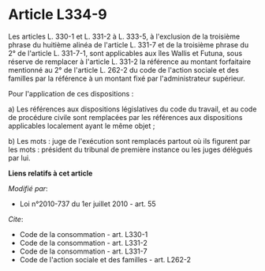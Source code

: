 # Article L334-9

Les articles L. 330-1 et L. 331-2 à L. 333-5, à l'exclusion de la troisième phrase du huitième alinéa de l'article L. 331-7
et de la troisième phrase du 2° de l'article L. 331-7-1, sont applicables aux îles Wallis et Futuna, sous réserve de
remplacer à l'article L. 331-2 la référence au montant forfaitaire mentionné au 2° de l'article L. 262-2 du code de l'action
sociale et des familles par la référence à un montant fixé par l'administrateur supérieur. 

Pour l'application de ces dispositions : 

a) Les références aux dispositions législatives du code du travail, et au code de procédure civile sont remplacées par les
références aux dispositions applicables localement ayant le même objet ; 

b) Les mots : juge de l'exécution sont remplacés partout où ils figurent par les mots : président du tribunal de première
instance ou les juges délégués par lui.

**Liens relatifs à cet article**

_Modifié par_:

  - Loi n°2010-737 du 1er juillet 2010 - art. 55

_Cite_:

  - Code de la consommation - art. L330-1
  - Code de la consommation - art. L331-2
  - Code de la consommation - art. L331-7
  - Code de l'action sociale et des familles - art. L262-2
